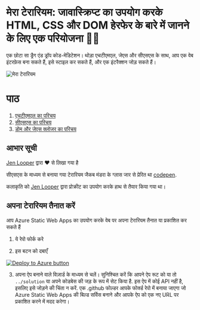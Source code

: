 # मेरा टेरारियम: जावास्क्रिप्ट का उपयोग करके HTML, CSS और DOM हेरफेर के बारे में जानने के लिए एक परियोजना 🌵🌱

एक छोटा सा ड्रैग एंड ड्रॉप कोड-मेडिटेशन। थोड़ा एचटीएमएल, जेएस और सीएसएस के साथ, आप एक वेब इंटरफ़ेस बना सकते हैं, इसे स्टाइल कर सकते हैं, और एक इंटरैक्शन जोड़ सकते हैं।

![मेरा टेरारियम](../images/screenshot_gray.png)

# पाठ

1. [एचटीएमएल का परिचय](../1-intro-to-html/translations/README.hi.md)
2. [सीएसएस का परिचय](../2-intro-to-css/translations/README.hi.md)
3. [डोम और जेएस क्लोजर का परिचय](../3-intro-to-DOM-and-closures/translations/README.hi.md)

## आभार सूची

[Jen Looper](https://www.twitter.com/jenlooper) द्वारा ♥️ से लिखा गया है

सीएसएस के माध्यम से बनाया गया टेरारियम जैकब मंडरा के ग्लास जार से प्रेरित था [codepen](https://codepen.io/Rotarepmi/pen/rjpNZY).

कलाकृति को [Jen Looper](http://jenlooper.com) द्वारा प्रोक्रीट का उपयोग करके हाथ से तैयार किया गया था।

## अपना टेरारियम तैनात करें

आप Azure Static Web Apps का उपयोग करके वेब पर अपना टेरारियम तैनात या प्रकाशित कर सकते हैं

1. ये रेपो फोर्क करे

2. इस बटन को दबाएँ

[![Deploy to Azure button](https://aka.ms/deploytoazurebutton)](https://portal.azure.com/?feature.customportal=false&WT.mc_id=WT.mc_id=academic-77807-sagibbon#create/Microsoft.StaticApp)

3. अपना ऐप बनाने वाले विज़ार्ड के माध्यम से चलें। सुनिश्चित करें कि आपने ऐप रूट को या तो `../solution` या अपने कोडबेस की जड़ के रूप में सेट किया है. इस ऐप में कोई API नहीं है, इसलिए इसे जोड़ने की चिंता न करें. एक .github फोल्डर आपके फोर्क्ड रेपो में बनाया जाएगा जो Azure Static Web Apps की बिल्ड सर्विस बनाने और आपके ऐप को एक नए URL पर प्रकाशित करने में मदद करेगा।
